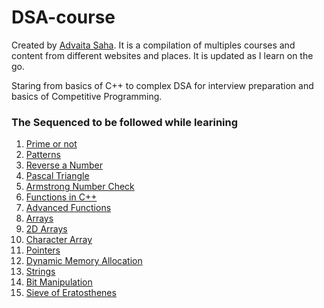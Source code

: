 # DSA-course

Created by [Advaita Saha](https://github.com/advaita-saha).
It is a compilation of multiples courses and content from different websites and places. It is updated as I learn on the go.

Staring from basics of C++ to complex DSA for interview preparation and basics of Competitive Programming.

### The Sequenced to be followed while learining
1. [Prime or not](prime%20or%20not/)
2. [Patterns](patterns/)
3. [Reverse a Number](reverse%20a%20number/)
4. [Pascal Triangle](pascal%20triangle/)
5. [Armstrong Number Check](armstrong%20number%20check/)
6. [Functions in C++](functions%20in%20c%2B%2B/)
7. [Advanced Functions](advanced%20functions/)
8. [Arrays](arrays/)
9. [2D Arrays](2D%20arrays/)
10. [Character Array](character%20array/)
11. [Pointers](pointers/)
12. [Dynamic Memory Allocation](dynamic%20memory%20allocation/)
13. [Strings](strings/)
14. [Bit Manipulation](bit%20manipulation/)
15. [Sieve of Eratosthenes](sieve%20of%20eratosthenes/)
